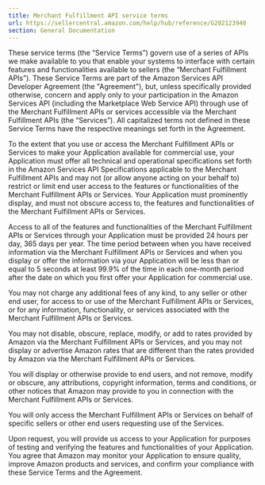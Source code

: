 ```yaml
---
title: Merchant Fulfillment API service terms
url: https://sellercentral.amazon.com/help/hub/reference/G202123940
section: General Documentation
---
```


These service terms (the “Service Terms”) govern use of a series of APIs we
make available to you that enable your systems to interface with certain
features and functionalities available to sellers (the “Merchant Fulfillment
APIs”). These Service Terms are part of the Amazon Services API Developer
Agreement (the "Agreement"), but, unless specifically provided otherwise,
concern and apply only to your participation in the Amazon Services API
(including the Marketplace Web Service API) through use of the Merchant
Fulfillment APIs or services accessible via the Merchant Fulfillment APIs (the
“Services”). All capitalized terms not defined in these Service Terms have the
respective meanings set forth in the Agreement.

To the extent that you use or access the Merchant Fulfillment APIs or Services
to make your Application available for commercial use, your Application must
offer all technical and operational specifications set forth in the Amazon
Services API Specifications applicable to the Merchant Fulfillment APIs and
may not (or allow anyone acting on your behalf to) restrict or limit end user
access to the features or functionalities of the Merchant Fulfillment APIs or
Services. Your Application must prominently display, and must not obscure
access to, the features and functionalities of the Merchant Fulfillment APIs
or Services.

Access to all of the features and functionalities of the Merchant Fulfillment
APIs or Services through your Application must be provided 24 hours per day,
365 days per year. The time period between when you have received information
via the Merchant Fulfillment APIs or Services and when you display or offer
the information via your Application will be less than or equal to 5 seconds
at least 99.9% of the time in each one-month period after the date on which
you first offer your Application for commercial use.

You may not charge any additional fees of any kind, to any seller or other end
user, for access to or use of the Merchant Fulfillment APIs or Services, or
for any information, functionality, or services associated with the Merchant
Fulfillment APIs or Services.

You may not disable, obscure, replace, modify, or add to rates provided by
Amazon via the Merchant Fulfillment APIs or Services, and you may not display
or advertise Amazon rates that are different than the rates provided by Amazon
via the Merchant Fulfillment APIs or Services.

You will display or otherwise provide to end users, and not remove, modify or
obscure, any attributions, copyright information, terms and conditions, or
other notices that Amazon may provide to you in connection with the Merchant
Fulfillment APIs or Services.

You will only access the Merchant Fulfillment APIs or Services on behalf of
specific sellers or other end users requesting use of the Services.

Upon request, you will provide us access to your Application for purposes of
testing and verifying the features and functionalities of your Application.
You agree that Amazon may monitor your Application to ensure quality, improve
Amazon products and services, and confirm your compliance with these Service
Terms and the Agreement.

